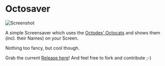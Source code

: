 # Octosaver

![Screenshot](https://raw.github.com/kimar/Octosaver/master/Release/Screenshot.png)

A simple Screensaver which uses the [Octodex' Octocats](http://octodex.github.com) and shows them (incl. their Names) on your Screen.

Nothing too fancy, but cool though.

Grab the current [Release here](https://github.com/kimar/Octosaver/raw/master/Release/Octosaver.saver.zip)!
And feel free to fork and contribute ;-)